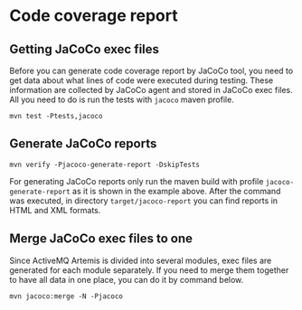# Code coverage report

## Getting JaCoCo exec files

Before you can generate code coverage report by JaCoCo tool,
you need to get data about what lines of code were executed
during testing. These information are collected by JaCoCo
agent and stored in JaCoCo exec files. All you need to do
is run the tests with `jacoco` maven profile.

```
mvn test -Ptests,jacoco
```

## Generate JaCoCo reports

```
mvn verify -Pjacoco-generate-report -DskipTests
```

For generating JaCoCo reports only run the maven build
with profile `jacoco-generate-report` as it is shown
in the example above. After the command was executed,
in directory `target/jacoco-report` you can find
reports in HTML and XML formats.

## Merge JaCoCo exec files to one

Since ActiveMQ Artemis is divided into several modules,
exec files are generated for each module separately.
If you need to merge them together to have all data
in one place, you can do it by command below.

```
mvn jacoco:merge -N -Pjacoco
```

